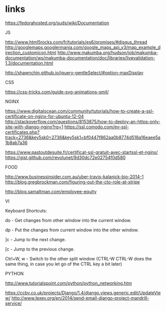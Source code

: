 # links

https://fedorahosted.org/suds/wiki/Documentation

JS

http://www.html5rocks.com/fr/tutorials/es6/promises/#disqus_thread
http://googlemaps.googlermania.com/google_maps_api_v3/map_example_direction_customicon.html
http://www.makumba.org/hudson/job/makumba-documentation/ws/makumba-documentation/doc/libraries/livevalidation-1.3/documentation.html

http://shawnchin.github.io/jquery-gentleSelect/#option-maxDisplay

CSS

https://css-tricks.com/guide-svg-animations-smil/


NGINX

https://www.digitalocean.com/community/tutorials/how-to-create-a-ssl-certificate-on-nginx-for-ubuntu-12-04
http://stackoverflow.com/questions/8153875/how-to-deploy-an-https-only-site-with-django-nginx?rq=1
https://ssl.comodo.com/ev-ssl-certificates.php?track=2736&key5sk0=2736&key5sk1=bf0447f862aa0b8774d518a16eaee5a1b8ab7a36

https://www.pastoutdesuite.fr/certificat-ssl-gratuit-avec-startssl-et-nginx/
https://gist.github.com/revolunet/9d30dc72e02754f0d580

FOOD

http://www.businessinsider.com.au/uber-travis-kalanick-bio-2014-1
http://blog.gregbrockman.com/figuring-out-the-cto-role-at-stripe

http://blog.samaltman.com/employee-equity




VI

Keyboard Shortcuts:

do - Get changes from other window into the current window.

dp - Put the changes from current window into the other window.

]c - Jump to the next change.

[c - Jump to the previous change.

Ctrl+W, w - Switch to the other split window (CTRL-W CTRL-W does the same thing, in case you let go of the CTRL key a bit later)



PYTHON

http://www.tutorialspoint.com/python/python_networking.htm

https://ccbv.co.uk/projects/Django/1.4/django.views.generic.edit/UpdateView/
http://www.lexev.org/en/2014/send-email-django-project-mandrill-service/

